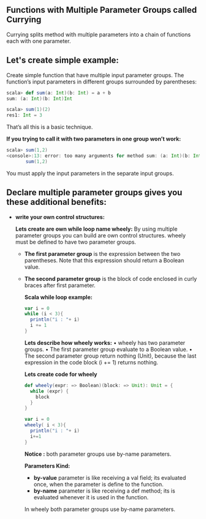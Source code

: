 ## Functions with Multiple Parameter Groups called Currying
Currying splits method with multiple parameters into a chain of functions each with one parameter.

## Let's create simple example:

Create simple function that have multiple input parameter groups.  The function’s input parameters in different groups surrounded by parentheses:
```scala
scala> def sum(a: Int)(b: Int) = a + b
sum: (a: Int)(b: Int)Int

scala> sum(1)(2)
res1: Int = 3
```
That’s all this is a basic technique.

**If you trying to call it with two parameters in one group won’t work:**
```scala
scala> sum(1,2)
<console>:13: error: too many arguments for method sum: (a: Int)(b: Int)Int
       sum(1,2)
```
You must apply the input parameters in the separate input groups.

## Declare multiple parameter groups gives you these additional benefits:

 - **write your own control structures:**

	**Lets create are own while loop name wheely:**  By using multiple parameter groups you can build are own control structures. wheely must be defined to have two parameter groups.
	

	 - **The first parameter group** is the expression between the two parentheses. Note that this expression should return a Boolean value.
	 - **The second parameter group** is the block of code enclosed in curly braces after first parameter.

		**Scala while loop example:**
		```scala
		var i = 0
	    while (i < 3){
	      println("i : "+ i)
	      i += 1
	    }
		```
		**Lets describe how wheely works:**
		• wheely has two parameter groups.
		• The first parameter group evaluate to a Boolean value.
		• The second parameter group return nothing (Unit), because the last expression in the code block (i += 1) returns nothing.
		
		**Lets create code for wheely**
		```scala
		def wheely(expr: => Boolean)(block: => Unit): Unit = {
	      while (expr) {
	        block
	      }
	    }

	    var i = 0
	    wheely( i < 3){
	      println("i : "+ i)
	      i+=1
	    }
		```

		**Notice :** both parameter groups use by-name parameters.
		
		**Parameters Kind:**
		
		 - **by-value** parameter is like receiving a val field; its evaluated once, when the parameter is define to the function.
		 - **by-name** parameter is like receiving a def method; its is evaluated whenever it is used in the function.
		 
		In wheely both parameter groups use by-name parameters. 

		
		

<!--stackedit_data:
eyJoaXN0b3J5IjpbNjYwNjc4MDM4LC0xODcyNzU5NjU5LDY3OT
MzMjM2NSwtNDAzOTc3NDYxLC0xNzMyMjM4Nzk4LDIwMzY2ODY2
MTIsNDY4OTkwMjk2LDEyNzQ5NjU4NTIsODE3ODYxODEzLDUyMT
I3NDI5MywtMzA3MjkyNDcsMTIxNTEzMjUzMiwtMTM0MzE4NjA0
NywxODY2MzczMDEzLC0xMTkyNzc0NzU1LDk3NjE0NzQ3MywtOD
kzNzY4ODQsLTEwNzk0MzQxMzcsLTU2NTExMzYzNywtMTU2OTkw
NDE0Ml19
-->